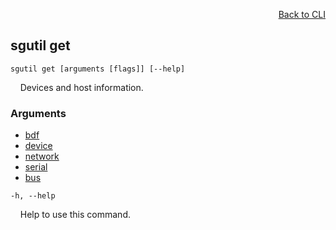 <div id="readme" class="Box-body readme blob js-code-block-container">
<article class="markdown-body entry-content p-3 p-md-6" itemprop="text">
<p align="right">
<a href="https://github.com/fpgasystems/hacc/blob/main/cli/README.md#cli">Back to CLI</a>
</p>

## sgutil get

<code>sgutil get [arguments [flags]] [--help]</code>
<p>
  &nbsp; &nbsp; Devices and host information.
</p>

### Arguments

* [bdf](./sgutil-get-bdf.md#sgutil-get-bdf)
* [device](./sgutil-get-device.md#sgutil-get-device)
* [network](./sgutil-get-network.md#sgutil-get-network)
* [serial](./sgutil-get-serial.md#sgutil-get-serial)
* [bus](./sgutil-get-bus.md#sgutil-get-bus)

<code>-h, --help</code>
<p>
  &nbsp; &nbsp; Help to use this command.
</p>
